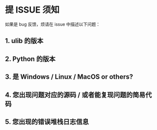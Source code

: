 # 提 ISSUE 须知

如果是 bug 反馈，烦请在 issue 中描述以下问题：

## 1. ulib 的版本

## 2. Python 的版本

## 3. 是 Windows / Linux / MacOS or others?

## 4. 您出现问题对应的源码 / 或者能复现问题的简易代码

## 5. 您出现的错误堆栈日志信息